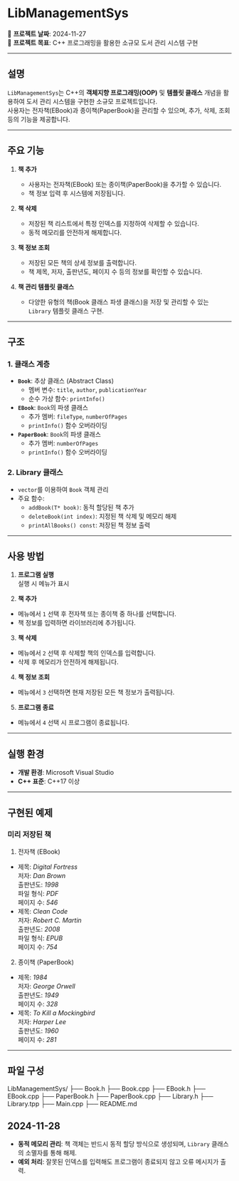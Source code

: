 # **LibManagementSys**

📅 **프로젝트 날짜**: 2024-11-27   
🎯 **프로젝트 목표**: C++ 프로그래밍을 활용한 소규모 도서 관리 시스템 구현  

---

## **설명**
`LibManagementSys`는 C++의 **객체지향 프로그래밍(OOP)** 및 **템플릿 클래스** 개념을 활용하여 도서 관리 시스템을 구현한 소규모 프로젝트입니다.  
사용자는 전자책(EBook)과 종이책(PaperBook)을 관리할 수 있으며, 추가, 삭제, 조회 등의 기능을 제공합니다.

---

## **주요 기능**
1. **책 추가**  
   - 사용자는 전자책(EBook) 또는 종이책(PaperBook)을 추가할 수 있습니다.  
   - 책 정보 입력 후 시스템에 저장됩니다.
   
2. **책 삭제**  
   - 저장된 책 리스트에서 특정 인덱스를 지정하여 삭제할 수 있습니다.  
   - 동적 메모리를 안전하게 해제합니다.

3. **책 정보 조회**  
   - 저장된 모든 책의 상세 정보를 출력합니다.  
   - 책 제목, 저자, 출판년도, 페이지 수 등의 정보를 확인할 수 있습니다.

4. **책 관리 템플릿 클래스**  
   - 다양한 유형의 책(Book 클래스 파생 클래스)을 저장 및 관리할 수 있는 `Library` 템플릿 클래스 구현.

---

## **구조**
### 1. **클래스 계층**
- **`Book`**: 추상 클래스 (Abstract Class)  
  - 멤버 변수: `title`, `author`, `publicationYear`
  - 순수 가상 함수: `printInfo()`
- **`EBook`**: `Book`의 파생 클래스  
  - 추가 멤버: `fileType`, `numberOfPages`
  - `printInfo()` 함수 오버라이딩
- **`PaperBook`**: `Book`의 파생 클래스  
  - 추가 멤버: `numberOfPages`
  - `printInfo()` 함수 오버라이딩

### 2. **Library 클래스**
- `vector`를 이용하여 `Book` 객체 관리
- 주요 함수:
  - `addBook(T* book)`: 동적 할당된 책 추가
  - `deleteBook(int index)`: 지정된 책 삭제 및 메모리 해제
  - `printAllBooks() const`: 저장된 책 정보 출력

---

## **사용 방법**
1. **프로그램 실행**  
   실행 시 메뉴가 표시

2. **책 추가**  
- 메뉴에서 `1` 선택 후 전자책 또는 종이책 중 하나를 선택합니다.  
- 책 정보를 입력하면 라이브러리에 추가됩니다.

3. **책 삭제**  
- 메뉴에서 `2` 선택 후 삭제할 책의 인덱스를 입력합니다.  
- 삭제 후 메모리가 안전하게 해제됩니다.

4. **책 정보 조회**  
- 메뉴에서 `3` 선택하면 현재 저장된 모든 책 정보가 출력됩니다.

5. **프로그램 종료**  
- 메뉴에서 `4` 선택 시 프로그램이 종료됩니다.

---

## **실행 환경**
- **개발 환경**: Microsoft Visual Studio  
- **C++ 표준**: C++17 이상

---

## **구현된 예제**
### **미리 저장된 책**
1. 전자책 (EBook)
- 제목: *Digital Fortress*  
  저자: *Dan Brown*  
  출판년도: *1998*  
  파일 형식: *PDF*  
  페이지 수: *546*
- 제목: *Clean Code*  
  저자: *Robert C. Martin*  
  출판년도: *2008*  
  파일 형식: *EPUB*  
  페이지 수: *754*

2. 종이책 (PaperBook)
- 제목: *1984*  
  저자: *George Orwell*  
  출판년도: *1949*  
  페이지 수: *328*
- 제목: *To Kill a Mockingbird*  
  저자: *Harper Lee*  
  출판년도: *1960*  
  페이지 수: *281*

---

## **파일 구성**
LibManagementSys/
├── Book.h
├── Book.cpp
├── EBook.h
├── EBook.cpp
├── PaperBook.h
├── PaperBook.cpp
├── Library.h
├── Library.tpp
├── Main.cpp
├── README.md

## **2024-11-28**
- **동적 메모리 관리**: 책 객체는 반드시 동적 할당 방식으로 생성되며, `Library` 클래스의 소멸자를 통해 해제.
- **예외 처리**: 잘못된 인덱스를 입력해도 프로그램이 종료되지 않고 오류 메시지가 출력.
